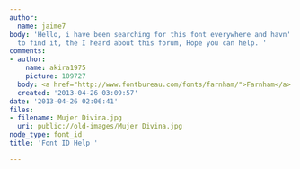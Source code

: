 ```yaml
---
author:
  name: jaime7
body: 'Hello, i have been searching for this font everywhere and havn''t been able
  to find it, the I heard about this forum, Hope you can help. '
comments:
- author:
    name: akira1975
    picture: 109727
  body: <a href="http://www.fontbureau.com/fonts/farnham/">Farnham</a>
  created: '2013-04-26 03:09:57'
date: '2013-04-26 02:06:41'
files:
- filename: Mujer Divina.jpg
  uri: public://old-images/Mujer Divina.jpg
node_type: font_id
title: 'Font ID Help '

---
```

